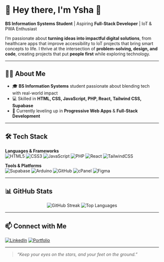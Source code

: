 # 🌟 Hey there, I'm Ysha 👋

**BS Information Systems Student** | Aspiring **Full-Stack Developer** | IoT & PWA Enthusiast  

I’m passionate about **turning ideas into impactful digital solutions**, from healthcare apps that improve accessibility to IoT projects that bring smart concepts to life. I thrive at the intersection of **problem-solving, design, and code**, creating projects that put **people first** while exploring technology.

---

## 👩‍💻 About Me

- 🎓 **BS Information Systems** student passionate about blending tech with real-world impact  
- 💻 Skilled in **HTML, CSS, JavaScript, PHP, React, Tailwind CSS, Supabase**  
- 🌱 Currently leveling up in **Progressive Web Apps** & **Full-Stack Development**  

---

## 🛠 Tech Stack

**Languages & Frameworks**  
![HTML5](https://img.shields.io/badge/HTML5-E34F26?style=for-the-badge&logo=html5&logoColor=white)
![CSS3](https://img.shields.io/badge/CSS3-1572B6?style=for-the-badge&logo=css3&logoColor=white)
![JavaScript](https://img.shields.io/badge/JavaScript-F7DF1E?style=for-the-badge&logo=javascript&logoColor=black)
![PHP](https://img.shields.io/badge/PHP-777BB4?style=for-the-badge&logo=php&logoColor=white)
![React](https://img.shields.io/badge/React-20232A?style=for-the-badge&logo=react&logoColor=61DAFB)
![TailwindCSS](https://img.shields.io/badge/Tailwind_CSS-38B2AC?style=for-the-badge&logo=tailwind-css&logoColor=white)

**Tools & Platforms**  
![Supabase](https://img.shields.io/badge/Supabase-3ECF8E?style=for-the-badge&logo=supabase&logoColor=white)
![Arduino](https://img.shields.io/badge/Arduino-00979D?style=for-the-badge&logo=arduino&logoColor=white)
![GitHub](https://img.shields.io/badge/GitHub-181717?style=for-the-badge&logo=github&logoColor=white)
![cPanel](https://img.shields.io/badge/cPanel-FF6C2C?style=for-the-badge&logo=cpanel&logoColor=white)
![Figma](https://img.shields.io/badge/Figma-F24E1E?style=for-the-badge&logo=figma&logoColor=white)

---

## 📊 GitHub Stats

<div align="center">
  
![GitHub Streak](https://github-readme-streak-stats.herokuapp.com/?user=gillianneysha&theme=radical&hide_border=true)
![Top Languages](https://github-readme-stats.vercel.app/api/top-langs/?username=gillianneysha&layout=compact&theme=radical&hide_border=true)

</div>

---

## 📫 Connect with Me

[![LinkedIn](https://img.shields.io/badge/LinkedIn-0A66C2?style=for-the-badge&logo=linkedin&logoColor=white)](https://www.linkedin.com/in/gillianne-ysha-lim/)
[![Portfolio](https://img.shields.io/badge/Portfolio-4CAF50?style=for-the-badge&logo=laptop&logoColor=white)](https://gillianneysha.vercel.app/)

---

> _“Keep your eyes on the stars, and your feet on the ground.”_
